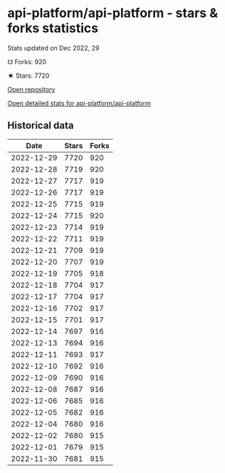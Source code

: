 # api-platform/api-platform - stars & forks statistics

Stats updated on Dec 2022, 29

☋ Forks: 920

★ Stars: 7720

[Open repository](https://github.com/api-platform/api-platform)

[Open detailed stats for api-platform/api-platform](https://reviewgithub.com/rep/api-platform/api-platform)

## Historical data
| Date | Stars | Forks |
|------|-------|-------|
| 2022-12-29 | 7720 | 920 | 
| 2022-12-28 | 7719 | 920 | 
| 2022-12-27 | 7717 | 919 | 
| 2022-12-26 | 7717 | 919 | 
| 2022-12-25 | 7715 | 919 | 
| 2022-12-24 | 7715 | 920 | 
| 2022-12-23 | 7714 | 919 | 
| 2022-12-22 | 7711 | 919 | 
| 2022-12-21 | 7709 | 919 | 
| 2022-12-20 | 7707 | 919 | 
| 2022-12-19 | 7705 | 918 | 
| 2022-12-18 | 7704 | 917 | 
| 2022-12-17 | 7704 | 917 | 
| 2022-12-16 | 7702 | 917 | 
| 2022-12-15 | 7701 | 917 | 
| 2022-12-14 | 7697 | 916 | 
| 2022-12-13 | 7694 | 916 | 
| 2022-12-11 | 7693 | 917 | 
| 2022-12-10 | 7692 | 916 | 
| 2022-12-09 | 7690 | 916 | 
| 2022-12-08 | 7687 | 916 | 
| 2022-12-06 | 7685 | 916 | 
| 2022-12-05 | 7682 | 916 | 
| 2022-12-04 | 7680 | 916 | 
| 2022-12-02 | 7680 | 915 | 
| 2022-12-01 | 7679 | 915 | 
| 2022-11-30 | 7681 | 915 | 

